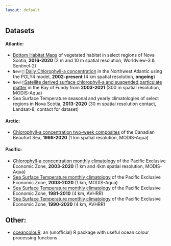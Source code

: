 ```yaml
---
layout: default
---
```


## Datasets

#### Atlantic:

* [Bottom Habitat Maps](https://github.com/BIO-RSG/Worldview3_Sentinel_Comparison_Project) of vegetated habitat in select regions of Nova Scotia, **2016-2020** (2 m and 10 m spatial resolution, Worldview-3 & Sentinel-2)
* `New!📣` [Daily Chlorophyll-a concentration](https://catalogue.cioosatlantic.ca/dataset/ca-cioos_f869feaf-4534-4f81-8276-a1bd08c488a9) in the Northwest Atlantic using the POLY4 model, **2002-present** (4 km spatial resolution, **ongoing**)
* `New!📣`[Satellite derived surface chlorophyll-a and suspended particulate matter](https://open.canada.ca/data/en/dataset/272f5cf1-52bb-416b-b92a-8bc9384fc24d) in the Bay of Fundy from **2003-2021** (300 m spatial resolution, MODIS-Aqua)
* Sea Surface Temperature seasonal and yearly climatologies of select regions in Nova Scotia, **2013-2020** (30 m  spatial resolution contact, Landsat-8; contact for dataset)

#### Arctic:

* [Chlorophyll-a concentration two-week composites](https://open.canada.ca/data/en/dataset/ee27e86f-7b18-4e3f-8444-0c5efb6110a4) of the Canadian Beaufort Sea, **1998-2020** (1 km spatial resolution, MODIS-Aqua)

#### Pacific: 
* [Chlorophyll-a concentration monthly climatology](https://open.canada.ca/data/en/dataset/5a7d1e1b-edeb-4a32-b17f-2ef053ca22d5) of the Pacific Exclusive Economic Zone, **2003-2020** (1 km and 4km spatial resolution, MODIS-Aqua)
* [Sea Surface Temperature monthly climatology](https://open.canada.ca/data/en/dataset/ecca47d7-835b-419f-91ae-ae4f601070a3) of the Pacific Exclusive Economic Zone, **2003-2020** (1 km, MODIS-Aqua)
* [Sea Surface Temperature monthly climatology](https://open.canada.ca/data/en/dataset/cec45ade-3647-4aec-84f1-8cb68dd305c2) of the Pacific Exclusive Economic Zone, **1981-2010** (4 km, AVHRR)
* [Sea Surface Temperature monthly climatology](https://open.canada.ca/data/en/dataset/a67df54b-286d-4eb6-9b38-474f1efe86db) of the Pacific Exclusive Economic Zone, **1990-2020** (4 km, AVHRR)

## Other:

* [oceancolouR](https://github.com/BIO-RSG/oceancolouR): an (unofficial) R package with useful ocean colour processing functions 
